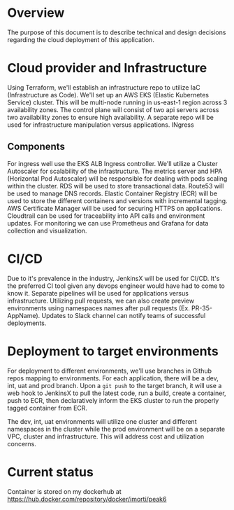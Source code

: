 # Overview
The purpose of this document is to describe technical and design decisions regarding the cloud deployment of this application. 

# Cloud provider and Infrastructure
Using Terraform, we'll establish an infrastructure repo to utilize IaC (Infrastructure as Code). We'll set up an AWS EKS (Elastic Kubernetes Service) cluster. This will be multi-node running in us-east-1 region across 3 availability zones. The control plane will consist of two api servers across two availability zones to ensure high availability. A separate repo will be used for infrastructure manipulation versus applications. INgress

## Components
For ingress well use the EKS ALB Ingress controller. We'll utilize a Cluster Autoscaler for scalability of the infrastructure. The metrics server and HPA (Horizontal Pod Autoscaler) will be responsible for dealing with pods scaling within the cluster. RDS will be used to store transactional data. Route53 will be used to manage DNS records. Elastic Container Registry (ECR) will be used to store the different containers and versions with incremental tagging. AWS Certificate Manager will be used for securing HTTPS on applications. Cloudtrail can be used for traceability into API calls and environment updates. For monitoring we can use Prometheus and Grafana for data collection and visualization. 

# CI/CD
Due to it's prevalence in the industry, JenkinsX will be used for CI/CD. It's the preferred CI tool given any devops engineer would have had to come to know it. Separate pipelines will be used for applications versus infrastructure. Utilizing pull requests, we can also create preview environments using namespaces names after pull requests (Ex. PR-35-AppName). Updates to Slack channel can notify teams of successful deployments. 

# Deployment to target environments
For deployment to different environments, we'll use branches in Github repos mapping to environments. For each application, there will be a dev, int, uat and prod branch. Upon a `git push` to the target branch, it will use a web hook to JenkinsX to pull the latest code, run a build, create a container, push to ECR, then declaratively inform the EKS cluster to run the properly tagged container from ECR. 

The dev, int, uat environments will utilize one cluster and different namespaces in the cluster while the prod environment will be on a separate VPC, cluster and infrastructure. This will address cost and utilization concerns. 


# Current status
Container is stored on my dockerhub at https://hub.docker.com/repository/docker/imorti/peak6